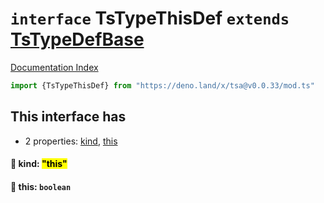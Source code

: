 # `interface` TsTypeThisDef `extends` [TsTypeDefBase](../private.interface.TsTypeDefBase/README.md)

[Documentation Index](../README.md)

```ts
import {TsTypeThisDef} from "https://deno.land/x/tsa@v0.0.33/mod.ts"
```

## This interface has

- 2 properties:
[kind](#-kind-this),
[this](#-this-boolean)


#### 📄 kind: <mark>"this"</mark>



#### 📄 this: `boolean`



